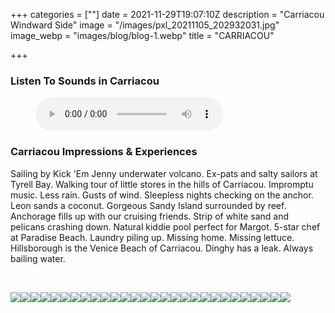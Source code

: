 +++
categories = [""]
date = 2021-11-29T19:07:10Z
description = "Carriacou Windward Side"
image = "/images/pxl_20211105_202932031.jpg"
image_webp = "images/blog/blog-1.webp"
title = "CARRIACOU"

+++
<p> <p>

### Listen To Sounds in Carriacou

<figure> <figcaption></figcaption> <audio controls src="/images/nethermead-blog-carriacou-and-sandy-island-audio.mp3"> Your browser does not support the <code>audio</code> element. </audio> </figure> <p>

### Carriacou Impressions & Experiences

<span class="impressions">Sailing by Kick 'Em Jenny underwater volcano. Ex-pats and salty sailors at Tyrell Bay. Walking tour of little stores in the hills of Carriacou. Impromptu music. Less rain. Gusts of wind. Sleepless nights checking on the anchor. Leon sands a coconut. Gorgeous Sandy Island surrounded by reef. Anchorage fills up with our cruising friends. Strip of white sand and pelicans crashing down. Natural kiddie pool perfect for Margot. 5-star chef at Paradise Beach. Laundry piling up. Missing home. Missing lettuce. Hillsborough is the Venice Beach of Carriacou. Dinghy has a leak. Always bailing water.</span>

<br>

![](/images/img_9463.jpg)![](/images/img_9437.jpg)![](/images/pxl_20211104_145343030.jpg)![](/images/original_6db12b97-b197-4bac-bb38-43e394156ca3_pxl_20211105_203130647.jpg)![](/images/img_9476.jpg)![](/images/pxl_20211104_161511968.jpg)![](/images/img_9486.jpg)![](/images/pxl_20211105_202932031.jpg)![](/images/pxl_20211103_143219859.jpg)![](/images/img_9497.jpg)![](/images/pxl_20211105_191936957.jpg)![](/images/pxl_20211105_202619504.jpg)![](/images/pxl_20211104_145350166.jpg)![](/images/pxl_20211105_121653645.jpg)![](/images/pxl_20211104_161708774.jpg)![](/images/pxl_20211103_143212424.jpg)![](/images/pxl_20211104_145335566.jpg)![](/images/img_9473.jpg)![](/images/img_9540.jpg)![](/images/img_9621.jpg)![](/images/img_9589.jpg)![](/images/img_9592.jpg)![](/images/img_9390.jpg)![](/images/pxl_20211108_161729132-portrait.jpg)![](/images/pxl_20211108_161710326.jpg)![](/images/img_9564.jpg)![](/images/img_9554.jpg)![](/images/img_9426.jpg)